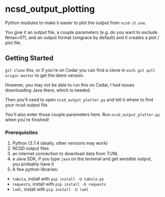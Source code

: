# ncsd_output_plotting

Python modules to make it easier to plot the output from `ncsd-it.exe`.

You give it an output file, a couple parameters (e.g. do you want to exclude Nmax=0?), and an output format (xmgrace by default) and it creates a plot / plot file.

## Getting Started

`git clone` this, or if you're on Cedar you can find a clone in `exch`. `git pull origin master` to get the latest version.

However, you may not be able to run this on Cedar, I had issues downloading Java there, which is needed.

Then you'll need to open `ncsd_output_plotter.py` and tell it where to find your ncsd output file.

You'll also enter those couple parameters here. Run `ncsd_output_plotter.py` when you're finished!

### Prerequisites

1. Python (3.7.4 ideally, other versions may work)
2. NCSD output files
3. an internet connection to download data from TUNL
4. a Java SDK, if you type `java` on the terminal and get sensible output, you probably have it
5. A few python libraries:
- `tabula`, install with `pip install -U tabula-py`
- `requests`, install with `pip install -U requests`
- `lxml`, install with `pip install -U lxml`
